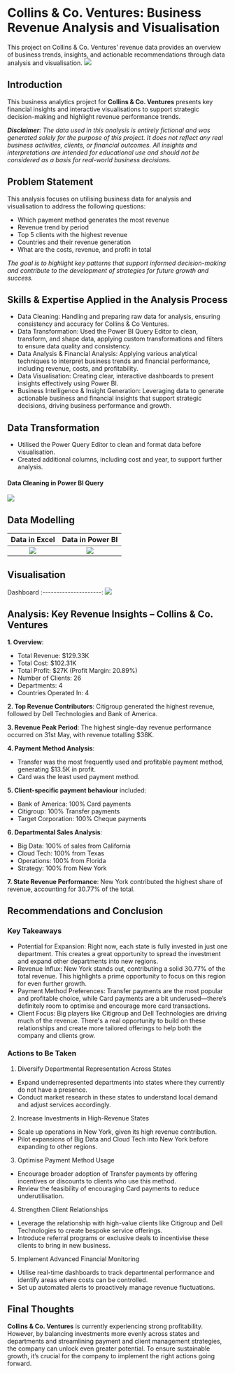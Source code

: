 # Collins & Co. Ventures: Business Revenue Analysis and Visualisation
This project on Collins & Co. Ventures’ revenue data provides an overview of business trends, insights, and actionable recommendations through data analysis and visualisation. 
![](https://github.com/Tinu-Odugbemi/Collins-and-Co.-Ventures-Analysis/blob/main/Intro%20image.jpg)

## Introduction
This business analytics project for **Collins & Co. Ventures** presents key financial insights and interactive visualisations to support strategic decision-making and highlight revenue performance trends.

***Disclaimer**: The data used in this analysis is entirely fictional and was generated solely for the purpose of this project. It does not reflect any real business activities, clients, or financial outcomes. All insights and interpretations are intended for educational use and should not be considered as a basis for real-world business decisions.*

## Problem Statement
This analysis focuses on utilising business data for analysis and visualisation to address the following questions:
-  Which payment method generates the most revenue
-  Revenue trend by period
-  Top 5 clients with the highest revenue
-  Countries and their revenue generation
-  What are the costs, revenue, and profit in total

*The goal is to highlight key patterns that support informed decision-making and contribute to the development of strategies for future growth and success.*

## Skills & Expertise Applied in the Analysis Process
- Data Cleaning: Handling and preparing raw data for analysis, ensuring consistency and accuracy for Collins & Co Ventures.
- Data Transformation: Used the Power BI Query Editor to clean, transform, and shape data, applying custom transformations and filters to ensure data quality and consistency.
- Data Analysis & Financial Analysis: Applying various analytical techniques to interpret business trends and financial performance, including revenue, costs, and profitability.
- Data Visualisation: Creating clear, interactive dashboards to present insights effectively using Power BI.
- Business Intelligence & Insight Generation: Leveraging data to generate actionable business and financial insights that support strategic decisions, driving business performance and growth.

## Data Transformation
-  Utilised the Power Query Editor to clean and format data before visualisation.
-  Created additional columns, including cost and year, to support further analysis.
  
#### Data Cleaning in Power BI Query
![](https://github.com/Tinu-Odugbemi/Collins-and-Co.-Ventures-Analysis/blob/main/Cleaned%20Data%20in%20Power%20BI%20Query.png)

## Data Modelling

Data in Excel      |      Data in Power BI
:---------------------:  |  :---------------------:
![](https://github.com/Tinu-Odugbemi/Collins-and-Co.-Ventures-Analysis/blob/main/Raw%20Data%20in%20Excel.png)  |  ![](https://github.com/Tinu-Odugbemi/Collins-and-Co.-Ventures-Analysis/blob/main/Data%20in%20Table%20view_Power%20BI.png)

## Visualisation

Dashboard
:---------------------: 
![](https://github.com/Tinu-Odugbemi/Collins-and-Co.-Ventures-Analysis/blob/main/Business%20Analysis%20PowerBI%20Dashboard.jpg)

## Analysis: Key Revenue Insights – Collins & Co. Ventures
**1.  Overview**:
-  Total Revenue: $129.33K
-  Total Cost: $102.31K
-  Total Profit: $27K (Profit Margin: 20.89%)
-  Number of Clients: 26
-  Departments: 4
-  Countries Operated In: 4

**2.  Top Revenue Contributors**: Citigroup generated the highest revenue, followed by Dell Technologies and Bank of America.

**3.  Revenue Peak Period**: The highest single-day revenue performance occurred on 31st May, with revenue totalling $38K.

**4.  Payment Method Analysis**:
-  Transfer was the most frequently used and profitable payment method, generating $13.5K in profit.
-  Card was the least used payment method.

**5.  Client-specific payment behaviour** included:
-  Bank of America: 100% Card payments
-  Citigroup: 100% Transfer payments
-  Target Corporation: 100% Cheque payments

**6.  Departmental Sales Analysis**:
-  Big Data: 100% of sales from California
-  Cloud Tech: 100% from Texas
-  Operations: 100% from Florida
-  Strategy: 100% from New York

**7.  State Revenue Performance**: New York contributed the highest share of revenue, accounting for 30.77% of the total.



## Recommendations and Conclusion

### Key Takeaways

-  Potential for Expansion: Right now, each state is fully invested in just one department. This creates a great opportunity to spread the investment and expand other departments into new regions.
-  Revenue Influx: New York stands out, contributing a solid 30.77% of the total revenue. This highlights a prime opportunity to focus on this region for even further growth.
-  Payment Method Preferences: Transfer payments are the most popular and profitable choice, while Card payments are a bit underused—there’s definitely room to optimise and encourage more card transactions.
-  Client Focus: Big players like Citigroup and Dell Technologies are driving much of the revenue. There's a real opportunity to build on these relationships and create more tailored offerings to help both the company and clients grow.

### Actions to Be Taken
1.  Diversify Departmental Representation Across States
-  Expand underrepresented departments into states where they currently do not have a presence.
-  Conduct market research in these states to understand local demand and adjust services accordingly.
2.  Increase Investments in High-Revenue States
-  Scale up operations in New York, given its high revenue contribution.
-  Pilot expansions of Big Data and Cloud Tech into New York before expanding to other regions.
3.  Optimise Payment Method Usage
-  Encourage broader adoption of Transfer payments by offering incentives or discounts to clients who use this method.
-  Review the feasibility of encouraging Card payments to reduce underutilisation.
4.  Strengthen Client Relationships
-  Leverage the relationship with high-value clients like Citigroup and Dell Technologies to create bespoke service offerings.
-  Introduce referral programs or exclusive deals to incentivise these clients to bring in new business.
5.  Implement Advanced Financial Monitoring
-  Utilise real-time dashboards to track departmental performance and identify areas where costs can be controlled.
-  Set up automated alerts to proactively manage revenue fluctuations.

## Final Thoughts
**Collins & Co. Ventures** is currently experiencing strong profitability. However, by balancing investments more evenly across states and departments and streamlining payment and client management strategies, the company can unlock even greater potential. To ensure sustainable growth, it’s crucial for the company to implement the right actions going forward.



